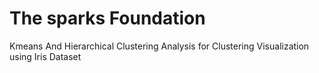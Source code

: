 # The sparks Foundation
Kmeans And Hierarchical Clustering Analysis for Clustering Visualization using Iris Dataset
